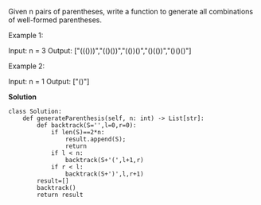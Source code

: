 Given n pairs of parentheses, write a function to generate all combinations of well-formed parentheses.

 

Example 1:

Input: n = 3
Output: ["((()))","(()())","(())()","()(())","()()()"]

Example 2:

Input: n = 1
Output: ["()"]

**Solution**
```
class Solution:
    def generateParenthesis(self, n: int) -> List[str]:
        def backtrack(S='',l=0,r=0):
            if len(S)==2*n:
                result.append(S);
                return
            if l < n:
                backtrack(S+'(',l+1,r)
            if r < l:
                backtrack(S+')',l,r+1)
        result=[]
        backtrack()
        return result

```
